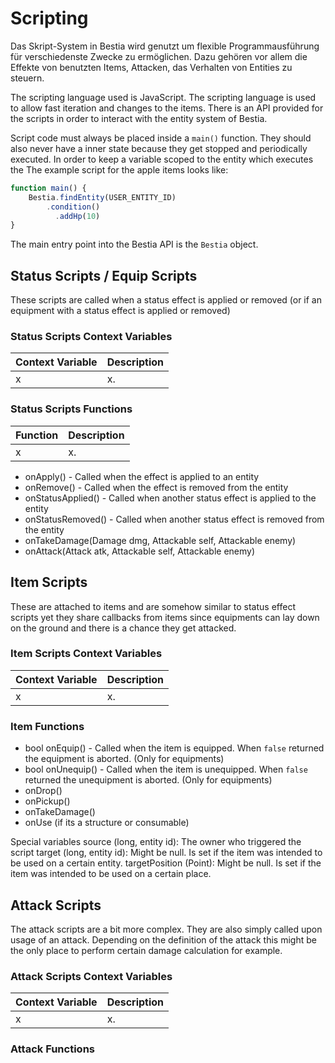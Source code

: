 # Scripting

Das Skript-System in Bestia wird genutzt um flexible Programmausführung für verschiedenste Zwecke zu ermöglichen. Dazu gehören vor allem die Effekte von benutzten Items, Attacken, das Verhalten von Entities zu steuern.

The scripting language used is JavaScript. The scripting language is used to allow fast iteration and changes to the items. There is an API provided for the scripts in order to interact with the entity system of Bestia.

Script code must always be placed inside a `main()` function. They should also never have a inner state because they get stopped and periodically executed. In order to keep a variable scoped to the entity which executes the  The example script for the apple items looks like:

```js
function main() {
    Bestia.findEntity(USER_ENTITY_ID)
        .condition()
          .addHp(10)
}
```

The main entry point into the Bestia API is the `Bestia` object.

## Status Scripts / Equip Scripts

These scripts are called when a status effect is applied or removed (or if an equipment with a status effect is applied or removed)

### Status Scripts Context Variables

| Context Variable | Description |
| ---------------- | ----------- |
| x                | x.          |

### Status Scripts Functions

| Function | Description |
| -------- | ----------- |
| x        | x.          |

* onApply() - Called when the effect is applied to an entity
* onRemove() - Called when the effect is removed from the entity
* onStatusApplied() - Called when another status effect is applied to the entity
* onStatusRemoved() - Called when another status effect is removed from the entity
* onTakeDamage(Damage dmg, Attackable self, Attackable enemy)
* onAttack(Attack atk, Attackable self, Attackable enemy)


## Item Scripts

These are attached to items and are somehow similar to status effect scripts yet they share callbacks from items since equipments can lay down on the ground
and there is a chance they get attacked.

### Item Scripts Context Variables

| Context Variable | Description |
| ---------------- | ----------- |
| x                | x.          |

### Item Functions

* bool onEquip() - Called when the item is equipped. When `false` returned the equipment is aborted. (Only for equipments)
* bool onUnequip() - Called when the item is unequipped. When `false` returned the unequipment is aborted. (Only for equipments)
* onDrop()
* onPickup()
* onTakeDamage()
* onUse (if its a structure or consumable)

Special variables
source (long, entity id): The owner who triggered the script
target (long, entity id): Might be null. Is set if the item was intended to be used on a certain entity.
targetPosition (Point): Might be null. Is set if the item was intended to be used on a certain place.

## Attack Scripts

The attack scripts are a bit more complex. They are also simply called upon usage of an attack. Depending on the definition of the attack this might be the only place to perform certain damage calculation for example.

### Attack Scripts Context Variables

| Context Variable | Description |
| ---------------- | ----------- |
| x                | x.          |

### Attack Functions